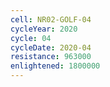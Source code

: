 ```yaml
---
cell: NR02-GOLF-04
cycleYear: 2020
cycle: 04
cycleDate: 2020-04
resistance: 963000
enlightened: 1800000
---
```

